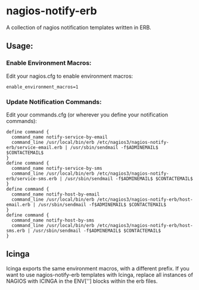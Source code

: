 # nagios-notify-erb

A collection of nagios notification templates written in ERB.

## Usage:

### Enable Environment Macros:

Edit your nagios.cfg to enable environment macros:

    enable_environment_macros=1

### Update Notification Commands:

Edit your commands.cfg (or wherever you define your notification commands):

    define command {
      command_name notify-service-by-email
      command_line /usr/local/bin/erb /etc/nagios3/nagios-notify-erb/service-email.erb | /usr/sbin/sendmail -f$ADMINEMAIL$ $CONTACTEMAIL$
    }
    define command {
      command_name notify-service-by-sms
      command_line /usr/local/bin/erb /etc/nagios3/nagios-notify-erb/service-sms.erb | /usr/sbin/sendmail -f$ADMINEMAIL$ $CONTACTEMAIL$
    }
    define command {
      command_name notify-host-by-email
      command_line /usr/local/bin/erb /etc/nagios3/nagios-notify-erb/host-email.erb | /usr/sbin/sendmail -f$ADMINEMAIL$ $CONTACTEMAIL$
    }
    define command {
      command_name notify-host-by-sms
      command_line /usr/local/bin/erb /etc/nagios3/nagios-notify-erb/host-sms.erb | /usr/sbin/sendmail -f$ADMINEMAIL$ $CONTACTEMAIL$
    }

## Icinga

Icinga exports the same environment macros, with a different prefix. If you want to use
nagios-notify-erb templates with Icinga, replace all instances of NAGIOS with ICINGA in
the ENV[''] blocks within the erb files.

